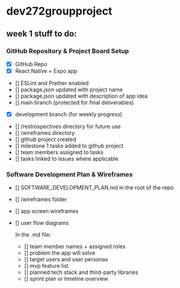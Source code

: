 # dev272groupproject

## week 1 stuff to do:

### GitHub Repository & Project Board Setup

- [x] GitHub Repo
- [x] React Native + Expo app
- [] ESLint and Prettier enabled
- [] package.json updated with project name
- [] package.json updated with description of app idea
- [] main branch (protected for final deliverables)
- [x] development branch (for weekly progress)
- [] /restrospectives directory for future use
- [] /wireframes directory
- [] github project created
- [] milestone 1 tasks added to github project
- [] team members assigned to tasks
- [] tasks linked to issues where applicable

### Software Development Plan & Wireframes

- [] SOFTWARE_DEVELOPMENT_PLAN.md in the root of the repo
- [] /wireframes folder
- [] app screen wireframes
- [] user flow diagrams

  In the .md file:

  - [] team member names + assigned roles
  - [] problem the app will solve
  - [] target users and user personas
  - [] mvp feature list
  - [] planned tech stack and third-party libraries
  - [] sprint plan or timeline overview
